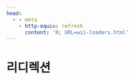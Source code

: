 ```yaml
---
head:
  - - meta
    - http-equiv: refresh
      content: '0; URL=wii-loaders.html'
---
```


# 리디렉션

